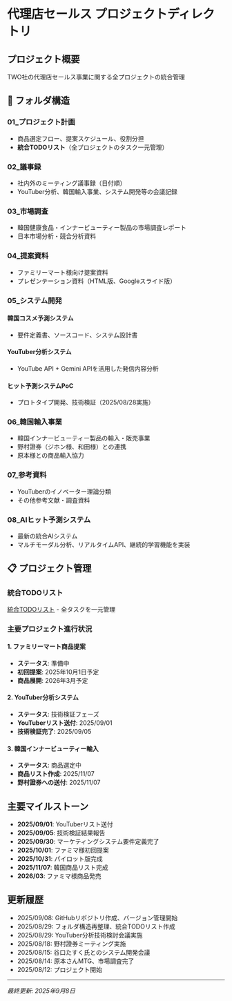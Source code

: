 # 代理店セールス プロジェクトディレクトリ

## プロジェクト概要
TWO社の代理店セールス事業に関する全プロジェクトの統合管理

## 📁 フォルダ構造

### 01_プロジェクト計画
- 商品選定フロー、提案スケジュール、役割分担
- **統合TODOリスト**（全プロジェクトのタスク一元管理）

### 02_議事録
- 社内外のミーティング議事録（日付順）
- YouTuber分析、韓国輸入事業、システム開発等の会議記録

### 03_市場調査
- 韓国健康食品・インナービューティー製品の市場調査レポート
- 日本市場分析・競合分析資料

### 04_提案資料
- ファミリーマート様向け提案資料
- プレゼンテーション資料（HTML版、Googleスライド版）

### 05_システム開発
#### 韓国コスメ予測システム
- 要件定義書、ソースコード、システム設計書
#### YouTuber分析システム
- YouTube API + Gemini APIを活用した発信内容分析
#### ヒット予測システムPoC
- プロトタイプ開発、技術検証（2025/08/28実施）

### 06_韓国輸入事業
- 韓国インナービューティー製品の輸入・販売事業
- 野村證券（ジホン様、和田様）との連携
- 原本様との商品輸入協力

### 07_参考資料
- YouTuberのイノベーター理論分類
- その他参考文献・調査資料

### 08_AIヒット予測システム
- 最新の統合AIシステム
- マルチモーダル分析、リアルタイムAPI、継続的学習機能を実装

## 📋 プロジェクト管理

### 統合TODOリスト
[統合TODOリスト](01_プロジェクト計画/統合TODOリスト.md) - 全タスクを一元管理

### 主要プロジェクト進行状況

#### 1. ファミリーマート商品提案
- **ステータス**: 準備中
- **初回提案**: 2025年10月1日予定
- **商品展開**: 2026年3月予定

#### 2. YouTuber分析システム
- **ステータス**: 技術検証フェーズ
- **YouTuberリスト送付**: 2025/09/01
- **技術検証完了**: 2025/09/05

#### 3. 韓国インナービューティー輸入
- **ステータス**: 商品選定中
- **商品リスト作成**: 2025/11/07
- **野村證券への送付**: 2025/11/07

## 主要マイルストーン
- **2025/09/01**: YouTuberリスト送付
- **2025/09/05**: 技術検証結果報告
- **2025/09/30**: マーケティングシステム要件定義完了
- **2025/10/01**: ファミマ様初回提案
- **2025/10/31**: パイロット版完成
- **2025/11/07**: 韓国商品リスト完成
- **2026/03**: ファミマ様商品発売

## 更新履歴
- 2025/09/08: GitHubリポジトリ作成、バージョン管理開始
- 2025/08/29: フォルダ構造再整理、統合TODOリスト作成
- 2025/08/29: YouTuber分析技術検討会議実施
- 2025/08/18: 野村證券ミーティング実施
- 2025/08/15: 谷口たすく氏とのシステム開発会議
- 2025/08/14: 原本さんMTG、市場調査完了
- 2025/08/12: プロジェクト開始

---

*最終更新: 2025年9月8日*
